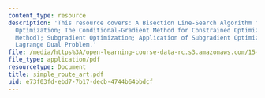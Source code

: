```yaml
---
content_type: resource
description: 'This resource covers: A Bisection Line-Search Algorithm for 1-Dimensional
  Optimization; The Conditional-Gradient Method for Constrained Optimization (Frank-Wolfe
  Method); Subgradient Optimization; Application of Subgradient Optimization to the
  Lagrange Dual Problem.'
file: /media/https%3A/open-learning-course-data-rc.s3.amazonaws.com/15-094j-systems-optimization-models-and-computation-sma-5223-spring-2004/e73f03fdebd77b17decb4744b64bbdcf_simple_route_art.pdf
file_type: application/pdf
resourcetype: Document
title: simple_route_art.pdf
uid: e73f03fd-ebd7-7b17-decb-4744b64bbdcf
---
```

